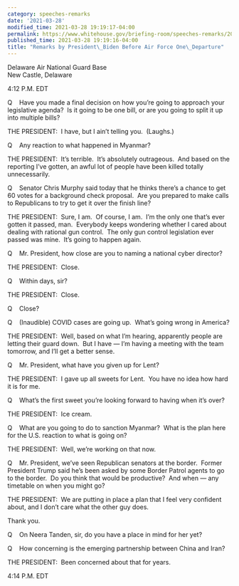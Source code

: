 ```yaml
---
category: speeches-remarks
date: '2021-03-28'
modified_time: 2021-03-28 19:19:17-04:00
permalink: https://www.whitehouse.gov/briefing-room/speeches-remarks/2021/03/28/remarks-by-president-biden-before-air-force-one-departure/
published_time: 2021-03-28 19:19:16-04:00
title: "Remarks by President\_Biden Before Air Force One\_Departure"
---
```

 
Delaware Air National Guard Base  
New Castle, Delaware

4:12 P.M. EDT

Q    Have you made a final decision on how you’re going to approach your
legislative agenda?  Is it going to be one bill, or are you going to
split it up into multiple bills?

THE PRESIDENT:  I have, but I ain’t telling you.  (Laughs.)

Q    Any reaction to what happened in Myanmar?

THE PRESIDENT:  It’s terrible.  It’s absolutely outrageous.  And based
on the reporting I’ve gotten, an awful lot of people have been killed
totally unnecessarily.

Q    Senator Chris Murphy said today that he thinks there’s a chance to
get 60 votes for a background check proposal.  Are you prepared to make
calls to Republicans to try to get it over the finish line?

THE PRESIDENT:  Sure, I am.  Of course, I am.  I’m the only one that’s
ever gotten it passed, man.  Everybody keeps wondering whether I cared
about dealing with rational gun control.  The only gun control
legislation ever passed was mine.  It’s going to happen again.

Q    Mr. President, how close are you to naming a national cyber
director?

THE PRESIDENT:  Close.

Q    Within days, sir?

THE PRESIDENT:  Close.

Q    Close?

Q    (Inaudible) COVID cases are going up.  What’s going wrong in
America?

THE PRESIDENT:  Well, based on what I’m hearing, apparently people are
letting their guard down.  But I have — I’m having a meeting with the
team tomorrow, and I’ll get a better sense.

Q    Mr. President, what have you given up for Lent?

THE PRESIDENT:  I gave up all sweets for Lent.  You have no idea how
hard it is for me.

Q    What’s the first sweet you’re looking forward to having when it’s
over?

THE PRESIDENT:  Ice cream.

Q    What are you going to do to sanction Myanmar?  What is the plan
here for the U.S. reaction to what is going on?

THE PRESIDENT:  Well, we’re working on that now.

Q    Mr. President, we’ve seen Republican senators at the border. 
Former President Trump said he’s been asked by some Border Patrol agents
to go to the border.  Do you think that would be productive?  And when —
any timetable on when you might go?

THE PRESIDENT:  We are putting in place a plan that I feel very
confident about, and I don’t care what the other guy does.

Thank you.

Q    On Neera Tanden, sir, do you have a place in mind for her yet?

Q    How concerning is the emerging partnership between China and Iran?

THE PRESIDENT:  Been concerned about that for years.

4:14 P.M. EDT
